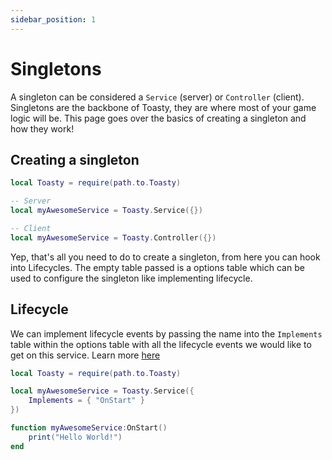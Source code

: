```yaml
---
sidebar_position: 1
---
```


# Singletons

A singleton can be considered a `Service` (server) or `Controller` (client). Singletons are the backbone of Toasty, they are where most of your game logic will be. This page goes over the basics of creating a singleton and how they work!

## Creating a singleton

```lua
local Toasty = require(path.to.Toasty)

-- Server
local myAwesomeService = Toasty.Service({})

-- Client
local myAwesomeService = Toasty.Controller({})
```

Yep, that's all you need to do to create a singleton, from here you can hook into Lifecycles. The empty table passed is a options table which can be used to configure the singleton like implementing lifecycle.

## Lifecycle

We can implement lifecycle events by passing the name into the `Implements` table within the options table with all the lifecycle events we would like to get on this service. Learn more [here](Lifecycle.md)

```lua
local Toasty = require(path.to.Toasty)

local myAwesomeService = Toasty.Service({
	Implements = { "OnStart" }
})

function myAwesomeService:OnStart()
	print("Hello World!")
end
```